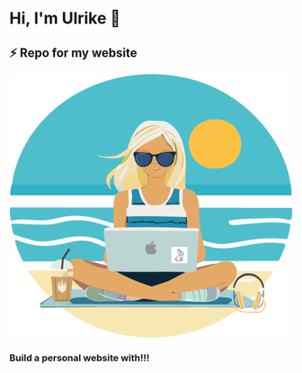 # Hi, I'm Ulrike 👋 

## ⚡ Repo for my website

![Profile icon](pictures/hackergirl_on_the_beach03.png)

### Build a personal website with!!!

